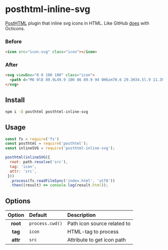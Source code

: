 # posthtml-inline-svg

[PostHTML](https://github.com/posthtml/posthtml) plugin that inline svg icons in HTML. Like GitHub [does](https://github.blog/2016-02-22-delivering-octicons-with-svg/) with Octicons.

### Before

```html
<icon src="icon.svg" class="icon"></icon>
```

### After

```html
<svg viewBox="0 0 100 100" class="icon">
  <path d="M6 0l8 89.9L49.9 100 86 89.9 94 0H6zm70.6 29.3H34.5l.9 11.3h40.2l-3.1 34-22.4 6.2v.1h-.3l-22.6-6.2-1.4-17.4h10.9l.8 8.8 12.2 3.3L62.2 66l1.4-14.3H25.3l-2.9-33.4h55.3l-1.1 11z"></path>
</svg>
```

## Install

```bash
npm i -D posthtml posthtml-inline-svg
```

## Usage

```js
const fs = require('fs')
const posthtml = require('posthtml');
const inlineSVG = require('posthtml-inline-svg');

posthtml(inlineSVG({ 
  root: path.resolve('src'),
  tag: 'icon',
  attr: 'src',
 }))
  .process(fs.readFileSync('index.html', 'utf8'))
  .then((result) => console.log(result.html));
```  

## Options

|Option|Default|Description|
|:-:|:--|:--|
| **root** | `process.cwd()` | Path icon source related to |
| **tag** | `icon` | HTML-tag to process |
| **attr** | `src` | Attribute to get icon path |
